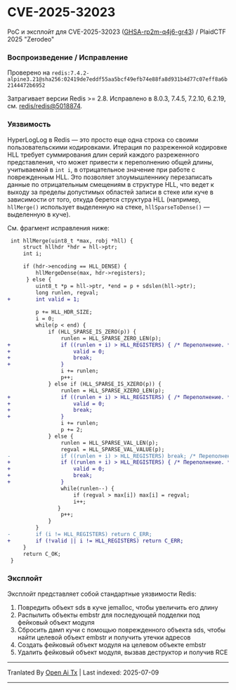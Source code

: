 # CVE-2025-32023

PoC и эксплойт для CVE-2025-32023 ([GHSA-rp2m-q4j6-gr43](https://github.com/redis/redis/security/advisories/GHSA-rp2m-q4j6-gr43)) / PlaidCTF 2025 "Zerodeo"


### Воспроизведение / Исправление

Проверено на `redis:7.4.2-alpine3.21@sha256:02419de7eddf55aa5bcf49efb74e88fa8d931b4d77c07eff8a6b2144472b6952`

Затрагивает версии Redis >= 2.8. Исправлено в 8.0.3, 7.4.5, 7.2.10, 6.2.19, см. [redis/redis@5018874](https://github.com/redis/redis/commit/50188747cbfe43528d2719399a2a3c9599169445).


### Уязвимость

HyperLogLog в Redis — это просто еще одна строка со своими пользовательскими кодировками. Итерация по разреженной кодировке HLL требует суммирования длин серий каждого разреженного представления, что может привести к переполнению общей длины, учитываемой в `int i`, в отрицательное значение при работе с поврежденным HLL. Это позволяет злоумышленнику перезаписать данные по отрицательным смещениям в структуре HLL, что ведет к выходу за пределы допустимых областей записи в стеке или куче в зависимости от того, откуда берется структура HLL (например, `hllMerge()` использует выделенную на стеке, `hllSparseToDense()` — выделенную в куче).

См. фрагмент исправления ниже:

```diff
 int hllMerge(uint8_t *max, robj *hll) {
     struct hllhdr *hdr = hll->ptr;
     int i;

     if (hdr->encoding == HLL_DENSE) {
         hllMergeDense(max, hdr->registers);
      } else {
         uint8_t *p = hll->ptr, *end = p + sdslen(hll->ptr);
         long runlen, regval;
+        int valid = 1;
 
         p += HLL_HDR_SIZE;
         i = 0;
         while(p < end) {
             if (HLL_SPARSE_IS_ZERO(p)) {
                 runlen = HLL_SPARSE_ZERO_LEN(p);
+                if ((runlen + i) > HLL_REGISTERS) { /* Переполнение. */
+                    valid = 0;
+                    break;
+                }
                 i += runlen;
                 p++;
             } else if (HLL_SPARSE_IS_XZERO(p)) {
                 runlen = HLL_SPARSE_XZERO_LEN(p);
+                if ((runlen + i) > HLL_REGISTERS) { /* Переполнение. */
+                    valid = 0;
+                    break;
+                }
                 i += runlen;
                 p += 2;
             } else {
                 runlen = HLL_SPARSE_VAL_LEN(p);
                 regval = HLL_SPARSE_VAL_VALUE(p);
-                if ((runlen + i) > HLL_REGISTERS) break; /* Переполнение. */
+                if ((runlen + i) > HLL_REGISTERS) { /* Переполнение. */
+                    valid = 0;
+                    break;
+                }
                 while(runlen--) {
                     if (regval > max[i]) max[i] = regval;
                     i++;
                }
                 p++;
             }
         }
-        if (i != HLL_REGISTERS) return C_ERR;
+        if (!valid || i != HLL_REGISTERS) return C_ERR;
     }
     return C_OK;
 }
```
### Эксплойт

Эксплойт представляет собой стандартные уязвимости Redis:
1. Повредить объект sds в куче jemalloc, чтобы увеличить его длину
2. Распылить объекты embstr для последующей подделки под фейковый объект модуля
3. Сбросить дамп кучи с помощью поврежденного объекта sds, чтобы найти целевой объект embstr и получить утечки адресов
4. Создать фейковый объект модуля на целевом объекте embstr
5. Удалить фейковый объект модуля, вызвав деструктор и получив RCE

---

Tranlated By [Open Ai Tx](https://github.com/OpenAiTx/OpenAiTx) | Last indexed: 2025-07-09

---